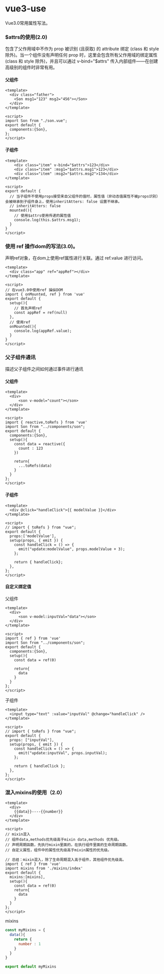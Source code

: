 # vue3-use
Vue3.0常用属性写法。

###  $attrs的使用(2.0)
包含了父作用域中不作为 prop 被识别 (且获取) 的 attribute 绑定 (class 和 style 除外)。当一个组件没有声明任何 prop 时，这里会包含所有父作用域的绑定属性 (class 和 style 除外)，并且可以通过 v-bind="$attrs" 传入内部组件——在创建高级别的组件时非常有用。

#### 父组件
```vue
<template>
  <div class="father">
    <Son msg1="123" msg2="456"></Son>
  </div>
</template>

<script>
import Son from "./son.vue";
export default {
  components:{Son},
};
</script>
```

#### 子组件

```vue
<template>
    <div class="item" v-bind="$attrs">123</div>
    <div class="item" :msg1="$attrs.msg1">123</div>
    <div class="item" :msg2="$attrs.msg2">134</div>
</template>

<script>
export default {
  // 当子组件不使用props接受来自父组件的值时，属性值（非动态值属性不被props识别）会被继承到子组件身上，使用inheritAtters: false 设置不继承。
  // inheritAtters: false 
  mounted(){
    // 使用$attrs使用传递的属性值
    console.log(this.$attrs.msg1);
  }
}
</script>
```



### 使用 ref 操作dom的写法(3.0)。
声明ref对象，在dom上使用ref属性进行关联。通过 ref.value 进行访问。

```vue
<template>
  <div class="app" ref="appRef"></div>
</template>

<script>
// 在vue3.0中使用ref 操纵DOM
import { onMounted, ref } from 'vue'
export default {
  setup(){
    // 首先声明ref
    const appRef = ref(null)
  },
  // 使用ref
  onMounted(){
    console.log(appRef.value);
  }
}
</script>
```

### 父子组件通讯
描述父子组件之间如何通过事件进行通讯

####  父组件
```vue
<template>
  <div>
      <son v-model="count"></son>
  </div>
</template>

<script>
import { reactive,toRefs } from 'vue'
import Son from "../components/son";
export default {
  components:{Son},
  setup(){
    const data = reactive({
      count : 123
    })
    
    return{
      ...toRefs(data)
    }
  }
};
</script>
```

####  子组件
```vue
<template>
  <div @click="handleClick">{{ modelValue }}</div>
</template>

<script>
// import { toRefs } from "vue";
export default {
  props:['modelValue'],
  setup(props, { emit }) {
    const handleClick = () => {
      emit("update:modelValue", props.modelValue + 3);
    };

    return { handleClick};
  },
};
</script>
```
####  自定义绑定值

父组件

```vue
<template>
  <div>
      <son v-model:inputVal="data"></son>
  </div>
</template>

<script>
import { ref } from 'vue'
import Son from "../components/son";
export default {
  components:{Son},
  setup(){
    const data = ref(0)

    return{
      data
    }
  }
};
</script>
```
子组件

```vue
<template>
  <input type="text" :value="inputVal" @change="handleClick" />
</template>

<script>
// import { toRefs } from "vue";
export default {
  props: ["inputVal"],
  setup(props, { emit }) {
    const handleClick = () => {
      emit("update:inputVal", props.inputVal);
    };

    return { handleClick };
  },
};
</script>
```

### 混入mixins的使用（2.0）
```vue
<template>
  <div>
    {{data}}----{{number}}
  </div>
</template>

<script>
// mixin混入
// 组件data,methods优先级高于mixin data,methods 优先级。
// 声明周期函数，先执行mixin里面的，在执行组件里面的生命周期函数。
// 自定义属性，组件中的属性优先级高于mixin属性的优先级。

// 总结：mixin混入，除了生命周期混入高于组件，其他组件优先级高。
import { ref } from 'vue'
import mixins from './mixins/index'
export default {
  mixins:[mixins],
  setup(){
    const data = ref(0)
    return{
      data
    }
  }
};
</script>
```
mixins
```js
const myMixins = {
  data(){
    return {
      number : 1
    }
  }
}

export default myMixins
```

